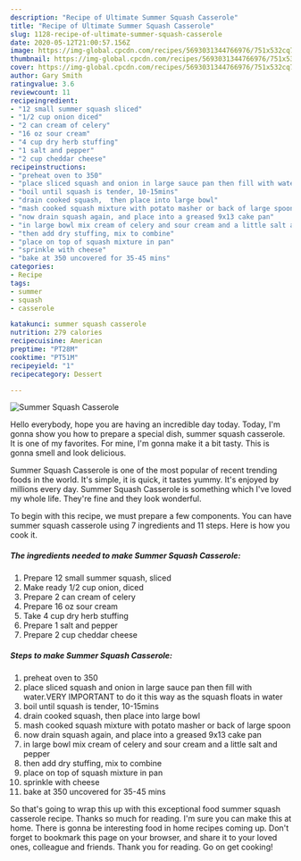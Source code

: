 ```yaml
---
description: "Recipe of Ultimate Summer Squash Casserole"
title: "Recipe of Ultimate Summer Squash Casserole"
slug: 1128-recipe-of-ultimate-summer-squash-casserole
date: 2020-05-12T21:00:57.156Z
image: https://img-global.cpcdn.com/recipes/5693031344766976/751x532cq70/summer-squash-casserole-recipe-main-photo.jpg
thumbnail: https://img-global.cpcdn.com/recipes/5693031344766976/751x532cq70/summer-squash-casserole-recipe-main-photo.jpg
cover: https://img-global.cpcdn.com/recipes/5693031344766976/751x532cq70/summer-squash-casserole-recipe-main-photo.jpg
author: Gary Smith
ratingvalue: 3.6
reviewcount: 11
recipeingredient:
- "12 small summer squash sliced"
- "1/2 cup onion diced"
- "2 can cream of celery"
- "16 oz sour cream"
- "4 cup dry herb stuffing"
- "1 salt and pepper"
- "2 cup cheddar cheese"
recipeinstructions:
- "preheat oven to 350"
- "place sliced squash and onion in large sauce pan then fill with water.VERY IMPORTANT to do it this way as the squash floats in water"
- "boil until squash is tender, 10-15mins"
- "drain cooked squash,  then place into large bowl"
- "mash cooked squash mixture with potato masher or back of large spoon"
- "now drain squash again, and place into a greased 9x13 cake pan"
- "in large bowl mix cream of celery and sour cream and a little salt and pepper"
- "then add dry stuffing, mix to combine"
- "place on top of squash mixture in pan"
- "sprinkle with cheese"
- "bake at 350 uncovered for 35-45 mins"
categories:
- Recipe
tags:
- summer
- squash
- casserole

katakunci: summer squash casserole 
nutrition: 279 calories
recipecuisine: American
preptime: "PT28M"
cooktime: "PT51M"
recipeyield: "1"
recipecategory: Dessert

---
```



![Summer Squash Casserole](https://img-global.cpcdn.com/recipes/5693031344766976/751x532cq70/summer-squash-casserole-recipe-main-photo.jpg)

Hello everybody, hope you are having an incredible day today. Today, I'm gonna show you how to prepare a special dish, summer squash casserole. It is one of my favorites. For mine, I'm gonna make it a bit tasty. This is gonna smell and look delicious.

Summer Squash Casserole is one of the most popular of recent trending foods in the world. It's simple, it is quick, it tastes yummy. It's enjoyed by millions every day. Summer Squash Casserole is something which I've loved my whole life. They're fine and they look wonderful.




To begin with this recipe, we must prepare a few components. You can have summer squash casserole using 7 ingredients and 11 steps. Here is how you cook it.

<!--inarticleads1-->

##### The ingredients needed to make Summer Squash Casserole:

1. Prepare 12 small summer squash, sliced
1. Make ready 1/2 cup onion, diced
1. Prepare 2 can cream of celery
1. Prepare 16 oz sour cream
1. Take 4 cup dry herb stuffing
1. Prepare 1 salt and pepper
1. Prepare 2 cup cheddar cheese




<!--inarticleads2-->

##### Steps to make Summer Squash Casserole:

1. preheat oven to 350
1. place sliced squash and onion in large sauce pan then fill with water.VERY IMPORTANT to do it this way as the squash floats in water
1. boil until squash is tender, 10-15mins
1. drain cooked squash,  then place into large bowl
1. mash cooked squash mixture with potato masher or back of large spoon
1. now drain squash again, and place into a greased 9x13 cake pan
1. in large bowl mix cream of celery and sour cream and a little salt and pepper
1. then add dry stuffing, mix to combine
1. place on top of squash mixture in pan
1. sprinkle with cheese
1. bake at 350 uncovered for 35-45 mins




So that's going to wrap this up with this exceptional food summer squash casserole recipe. Thanks so much for reading. I'm sure you can make this at home. There is gonna be interesting food in home recipes coming up. Don't forget to bookmark this page on your browser, and share it to your loved ones, colleague and friends. Thank you for reading. Go on get cooking!
